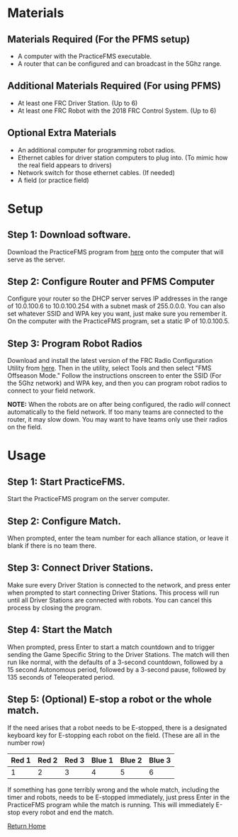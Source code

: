 # Materials

## Materials Required (For the PFMS setup)
* A computer with the PracticeFMS executable.
* A router that can be configured and can broadcast in the 5Ghz range.

## Additional Materials Required (For using PFMS)
* At least one FRC Driver Station. (Up to 6)
* At least one FRC Robot with the 2018 FRC Control System. (Up to 6)

## Optional Extra Materials
* An additional computer for programming robot radios.
* Ethernet cables for driver station computers to plug into. (To mimic how the real field appears to drivers)
* Network switch for those ethernet cables. (If needed)
* A field (or practice field)

# Setup

## Step 1: Download software.
Download the PracticeFMS program from [here](https://github.com/MoSadie/PracticeFMS/releases/latest) onto the computer that will serve as the server.

## Step 2: Configure Router and PFMS Computer
Configure your router so the DHCP server serves IP addresses in the range of 10.0.100.6 to 10.0.100.254 with a subnet mask of 255.0.0.0. You can also set whatever SSID and WPA key you want, just make sure you remember it.
On the computer with the PracticeFMS program, set a static IP of 10.0.100.5.

## Step 3: Program Robot Radios
Download and install the latest version of the FRC Radio Configuration Utility from [here](http://wpilib.screenstepslive.com/s/currentCS/m/getting_started/l/144986-programming-your-radio#download_the_software).
Then in the utility, select Tools and then select "FMS Offseason Mode."
Follow the instructions onscreen to enter the SSID (For the 5Ghz network) and WPA key, and then you can program robot radios to connect to your field network.

**NOTE:** When the robots are on after being configured, the radio _will_ connect automatically to the field network. If too many teams are connected to the router, it may slow down. You may want to have teams only use their radios on the field.

# Usage

## Step 1: Start PracticeFMS.
Start the PracticeFMS program on the server computer.

## Step 2: Configure Match.
When prompted, enter the team number for each alliance station, or leave it blank if there is no team there.

## Step 3: Connect Driver Stations.
Make sure every Driver Station is connected to the network, and press enter when prompted to start connecting Driver Stations. This process will run until all Driver Stations are connected with robots. You can cancel this process by closing the program.

## Step 4: Start the Match
When prompted, press Enter to start a match countdown and to trigger sending the Game Specific String to the Driver Stations. The match will then run like normal, with the defaults of a 3-second countdown, followed by a 15 second Autonomous period, followed by a 3-second pause, followed by 135 seconds of Teleoperated period.

## Step 5: (Optional) E-stop a robot or the whole match.
If the need arises that a robot needs to be E-stopped, there is a designated keyboard key for E-stopping each robot on the field. (These are all in the number row)

| Red 1 | Red 2 | Red 3 | Blue 1 | Blue 2 | Blue 3 |
|---|---|---|---|---|---|
| 1 | 2 | 3 | 4 | 5 | 6 |

If something has gone terribly wrong and the whole match, including the timer and robots, needs to be E-stopped immediately, just press Enter in the PracticeFMS program while the match is running. This will immediately E-stop every robot and end the match.

[Return Home](index.md)